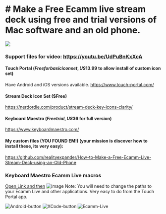# # Make a Free Ecamm live stream deck using free and trial versions of Mac software and an old phone.

[<img src="https://github.com/realityexpander/How-to-Make-a-Free-Ecamm-Live-Stream-Deck-using-an-Old-Phone/assets/5157474/0b369efb-23c5-434d-8b59-53d7c94de9c0">](https://youtu.be/UdPuBnKxXcA)

### Support files for video: https://youtu.be/UdPuBnKxXcA

#### Touch Portal ($Free for basic icon set, US$13.99 to allow install of custom icon set)
Have Android and iOS versions available.
https://www.touch-portal.com/

#### Stream Deck Icon Set ($Free)
https://nerdordie.com/product/stream-deck-key-icons-clarity/

#### Keyboard Maestro ($Free trial, US$36 for full version)
https://www.keyboardmaestro.com/

#### My custom files (YOU FOUND EM!) (your mission is discover how to install these, its very easy):
https://github.com/realityexpander/How-to-Make-a-Free-Ecamm-Live-Stream-Deck-using-an-Old-Phone

### Keyboard Maestro Ecamm Live macros
[Open Link and then](https://github.com/realityexpander/How-to-Make-a-Free-Ecamm-Live-Stream-Deck-using-an-Old-Phone/blob/main/Ecamm%20Live%20Macros.kmmacros)
![image](https://github.com/realityexpander/How-to-Make-a-Free-Ecamm-Live-Stream-Deck-using-an-Old-Phone/assets/5157474/101ba249-5ece-4d1f-a0e7-1e6d532524ac)
Note: You will need to change the paths to your Ecamm Live and other applications. Very easy to do from the Touch Portal app.

![Android-button](https://github.com/realityexpander/How-to-Make-a-Free-Ecamm-Live-Stream-Deck-using-an-Old-Phone/assets/5157474/3b7a2086-f8fe-478c-9a67-2b431a552c46)
![XCode-button](https://github.com/realityexpander/How-to-Make-a-Free-Ecamm-Live-Stream-Deck-using-an-Old-Phone/assets/5157474/9deb63f5-b264-4c52-9659-eae077ef40c5)
![Ecamm-Live](https://github.com/realityexpander/How-to-Make-a-Free-Ecamm-Live-Stream-Deck-using-an-Old-Phone/assets/5157474/c6fa934e-ca83-4967-b1bf-3a3d4284fdfc)
